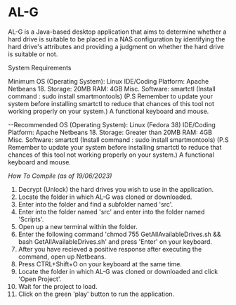 # AL-G
AL-G is a Java-based desktop application that aims to determine whether a hard drive is suitable to be placed in a NAS configuration by identifying the hard drive's attributes and providing a judgment on whether the hard drive is suitable or not.

System Requirements

Minimum
OS (Operating System): Linux 
IDE/Coding Platform: Apache Netbeans 18.
Storage: 20MB
RAM: 4GB
Misc. Software: smartctl (Install command : sudo <insert your package manager> install smartmontools) 
(P.S Remember to update your system before installing smartctl to reduce that chances of this tool not working properly on your system.)
A functional keyboard and mouse.

--Recommended
OS (Operating System): Linux (Fedora 38)
IDE/Coding Platform: Apache Netbeans 18.
Storage: Greater than 20MB
RAM: 4GB
Misc. Software: smartctl (Install command : sudo <insert your package manager> install smartmontools) 
(P.S Remember to update your system before installing smartctl to reduce that chances of this tool not working properly on your system.) 
A functional keyboard and mouse.

*How To Compile (as of 19/06/2023)*
1. Decrypt (Unlock) the hard drives you wish to use in the application.
2. Locate the folder in which AL-G was cloned or downloaded.
3. Enter into the folder and find a subfolder named 'src'.
4. Enter into the folder named 'src' and enter into the folder named 'Scripts'.
5. Open up a new terminal within the folder.
6. Enter the following command 'chmod 755 GetAllAvailableDrives.sh && bash GetAllAvailableDrives.sh' and press 'Enter' on your keyboard.
7. After you have recieved a positive response after executing the command, open up Netbeans.
8. Press CTRL+Shift+O on your keyboard at the same time.
9. Locate the folder in which AL-G was cloned or downloaded and click 'Open Project'.
10. Wait for the project to load.
11. Click on the green 'play' button to run the application.
